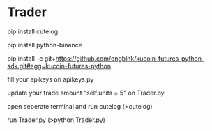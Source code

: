 # Trader

pip install cutelog

pip install python-binance

pip install -e git+https://github.com/engblnk/kucoin-futures-python-sdk.git#egg=kucoin-futures-python

fill your apikeys on apikeys.py

update your trade amount "self.units = 5" on Trader.py

open seperate terminal and run cutelog (>cutelog)

run Trader.py (>python Trader.py)
